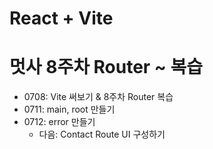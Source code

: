 # React + Vite

# 멋사 8주차 Router ~ 복습

- 0708: Vite 써보기 & 8주차 Router 복습
- 0711: main, root 만들기
- 0712: error 만들기
    - 다음: Contact Route UI 구성하기